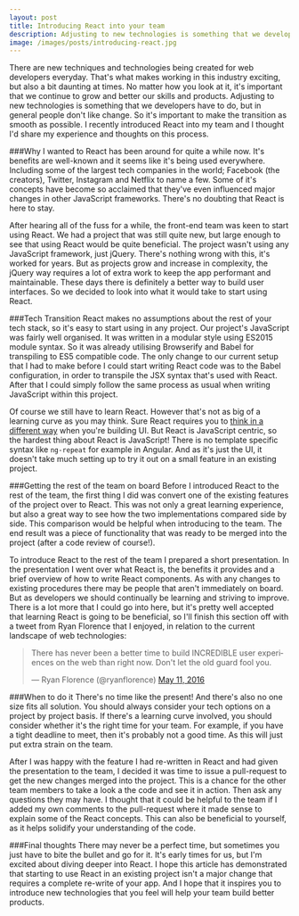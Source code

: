 ```yaml
---
layout: post
title: Introducing React into your team
description: Adjusting to new technologies is something that we developers have to do. I recently introduced React into my team and I thought I'd share my thoughts.
image: /images/posts/introducing-react.jpg
---
```



There are new techniques and technologies being created for web developers everyday. That's what makes working in this industry exciting, but also a bit daunting at times. No matter how you look at it, it's important that we continue to grow and better our skills and products. Adjusting to new technologies is something that we developers have to do, but in general people don't like change. So it's important to make the transition as smooth as possible. I recently introduced React into my team and I thought I'd share my experience and thoughts on this process.

###Why I wanted to
React has been around for quite a while now. It's benefits are well-known and it seems like it's being used everywhere. Including some of the largest tech companies in the world; Facebook (the creators), Twitter, Instagram and Netflix to name a few. Some of it's concepts have become so acclaimed that they've even influenced major changes in other JavaScript frameworks. There's no doubting that React is here to stay. 

After hearing all of the fuss for a while, the front-end team was keen to start using React. We had a project that was still quite new, but large enough to see that using React would be quite beneficial. The project wasn't using any JavaScript framework, just jQuery. There's nothing wrong with this, it's worked for years. But as projects grow and increase in complexity, the jQuery way requires a lot of extra work to keep the app performant and maintainable. These days there is definitely a better way to build user interfaces. So we decided to look into what it would take to start using React.

###Tech Transition
React makes no assumptions about the rest of your tech stack, so it's easy to start using in any project. Our project's JavaScript was fairly well organised. It was written in a modular style using ES2015 module syntax. So it was already utilising Browserify and Babel for transpiling to ES5 compatible code. The only change to our current setup that I had to make before I could start writing React code was to the Babel configuration, in order to transpile the JSX syntax that's used with React. After that I could simply follow the same process as usual when writing JavaScript within this project.  

Of course we still have to learn React. However that's not as big of a learning curve as you may think. Sure React requires you to [think in a different way](https://facebook.github.io/react/docs/thinking-in-react.html) when you're building UI. But React is JavaScript centric, so the hardest thing about React is JavaScript! There is no template specific syntax like `ng-repeat` for example in Angular. And as it's just the UI, it doesn't take much setting up to try it out on a small feature in an existing project.

###Getting the rest of the team on board
Before I introduced React to the rest of the team, the first thing I did was convert one of the existing features of the project over to React. This was not only a great learning experience, but also a great way to see how the two implementations compared side by side. This comparison would be helpful when introducing to the team. The end result was a piece of functionality that was ready to be merged into the project (after a code review of course!).

To introduce React to the rest of the team I prepared a short presentation. In the presentation I went over what React is, the benefits it provides and a brief overview of how to write React components. As with any changes to existing procedures there may be people that aren't immediately on board. But as developers we should continually be learning and striving to improve. There is a lot more that I could go into here, but it's pretty well accepted that learning React is going to be beneficial, so I'll finish this section off with a tweet from Ryan Florence that I enjoyed, in relation to the current landscape of web technologies:

<blockquote class="twitter-tweet" data-conversation="none" data-lang="en"><p lang="en" dir="ltr">There has never been a better time to build INCREDIBLE user experiences on the web than right now. Don&#39;t let the old guard fool you.</p>&mdash; Ryan Florence (@ryanflorence) <a href="https://twitter.com/ryanflorence/status/730236568443576324">May 11, 2016</a></blockquote>
<script async src="//platform.twitter.com/widgets.js" charset="utf-8"></script>

###When to do it
There's no time like the present! And there's also no one size fits all solution. You should always consider your tech options on a project by project basis. If there's a learning curve involved, you should consider whether it's the right time for your team. For example, if you have a tight deadline to meet, then it's probably not a good time. As this will just put extra strain on the team. 

After I was happy with the feature I had re-written in React and had given the presentation to the team, I decided it was time to issue a pull-request to get the new changes merged into the project. This is a chance for the other team members to take a look a the code and see it in action. Then ask any questions they may have. I thought that it could be helpful to the team if I added my own comments to the pull-request where it made sense to explain some of the React concepts. This can also be beneficial to yourself, as it helps solidify your understanding of the code. 

###Final thoughts
There may never be a perfect time, but sometimes you just have to bite the bullet and go for it. It's early times for us, but I'm excited about diving deeper into React. I hope this article has demonstrated that starting to use React in an existing project isn't a major change that requires a complete re-write of your app. And I hope that it inspires you to introduce new technologies that you feel will help your team build better products.